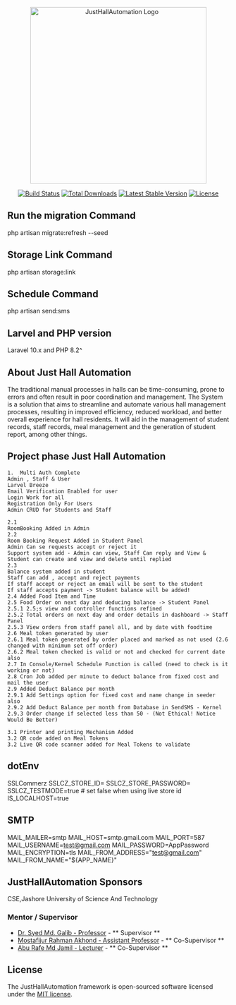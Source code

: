 <p align="center"><a href="https://residenthalls.just.edu.bd" target="_blank"><img src="https://residenthalls.just.edu.bd/img/just.jpg" width="400" alt="JustHallAutomation Logo"></a></p>

<p align="center">
<a href="https://github.com/JustHallAutomation/framework/actions"><img src="https://github.com/JustHallAutomation/framework/workflows/tests/badge.svg" alt="Build Status"></a>
<a href="https://packagist.org/packages/JustHallAutomation/framework"><img src="https://img.shields.io/packagist/dt/JustHallAutomation/framework" alt="Total Downloads"></a>
<a href="https://packagist.org/packages/JustHallAutomation/framework"><img src="https://img.shields.io/packagist/v/JustHallAutomation/framework" alt="Latest Stable Version"></a>
<a href="https://packagist.org/packages/JustHallAutomation/framework"><img src="https://img.shields.io/packagist/l/JustHallAutomation/framework" alt="License"></a>
</p>

## Run the migration Command

php artisan migrate:refresh --seed

## Storage Link Command

php artisan storage:link

## Schedule Command

php artisan send:sms

## Larvel and PHP version

Laravel 10.x and PHP 8.2^

## About Just Hall Automation

The traditional manual processes in halls can be time-consuming, prone to errors and often result in poor coordination and management. The System is a solution that aims to streamline and automate various hall management processes, resulting in improved efficiency, reduced workload, and better overall experience for hall residents. It will aid in the management of student records, staff records, meal management and the generation of student report, among other things.

## Project phase Just Hall Automation

    1.  Multi Auth Complete
    Admin , Staff & User
    Larvel Breeze
    Email Verification Enabled for user
    Login Work for all
    Registration Only For Users
    Admin CRUD for Students and Staff

    2.1
    RoomBooking Added in Admin
    2.2
    Room Booking Request Added in Student Panel
    Admin Can se requests accept or reject it
    Support system add - Admin can view, Staff Can reply and View & Student can create and view and delete until replied
    2.3
    Balance system added in student
    Staff can add , accept and reject payments
    If staff accept or reject an email will be sent to the student
    If staff accepts payment -> Student balance will be added!
    2.4 Added Food Item and Time
    2.5 Food Order on next day and deducing balance -> Student Panel
    2.5.1 2.5;s view and controller functions refined
    2.5.2 Total orders on next day and order details in dashboard -> Staff Panel
    2.5.3 View orders from staff panel all, and by date with foodtime
    2.6 Meal token generated by user
    2.6.1 Meal token generated by order placed and marked as not used (2.6 changed with minimum set off order)
    2.6.2 Meal token checked is valid or not and checked for current date also
    2.7 In Console/Kernel Schedule Function is called (need to check is it working or not)
    2.8 Cron Job added per minute to deduct balance from fixed cost and mail the user
    2.9 Added Deduct Balance per month
    2.9.1 Add Settings option for fixed cost and name change in seeder also
    2.9.2 Add Deduct Balance per month from Database in SendSMS - Kernel
    2.9.3 Order change if selected less than 50 - (Not Ethical! Notice Would Be Better)

    3.1 Printer and printing Mechanism Added
    3.2 QR code added on Meal Tokens
    3.2 Live QR code scanner added for Meal Tokens to validate

## dotEnv

SSLCommerz
SSLCZ_STORE_ID=
SSLCZ_STORE_PASSWORD=
SSLCZ_TESTMODE=true # set false when using live store id
IS_LOCALHOST=true

## SMTP

MAIL_MAILER=smtp
MAIL_HOST=smtp.gmail.com
MAIL_PORT=587
MAIL_USERNAME=test@gmail.com
MAIL_PASSWORD=AppPassword
MAIL_ENCRYPTION=tls
MAIL_FROM_ADDRESS="test@gmail.com"
MAIL_FROM_NAME="${APP_NAME}"

## JustHallAutomation Sponsors

CSE,Jashore University of Science And Technology

### Mentor / Supervisor

-   [Dr. Syed Md. Galib - Professor](https://just.edu.bd/t/smg) - ** Supervisor **
-   [Mostafijur Rahman Akhond - Assistant Professor](https://just.edu.bd/t/mra) - ** Co-Supervisor **
-   [Abu Rafe Md Jamil - Lecturer](https://just.edu.bd/t/armj) - ** Co-Supervisor **

## License

The JustHallAutomation framework is open-sourced software licensed under the [MIT license](https://opensource.org/licenses/MIT).

